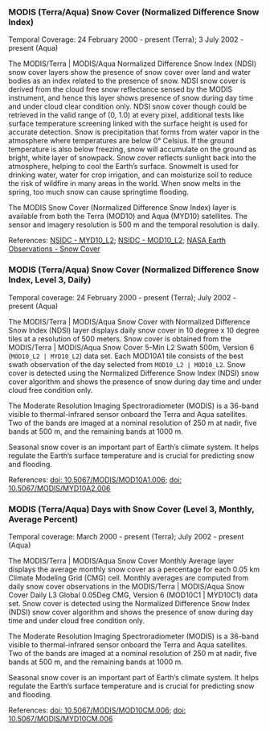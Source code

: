 ### MODIS (Terra/Aqua) Snow Cover (Normalized Difference Snow Index)
Temporal Coverage: 24 February 2000 - present (Terra); 3 July 2002 - present (Aqua)

The MODIS/Terra | MODIS/Aqua Normalized Difference Snow Index (NDSI) snow cover layers show the presence of snow cover over land and water bodies as an index related to the presence of snow. NDSI snow cover is derived from the cloud free snow reflectance sensed by the MODIS instrument, and hence this layer shows presence of snow during day time and under cloud clear condition only. NDSI snow cover though could be retrieved in the valid range of  (0, 1.0) at every pixel, additional tests like surface temperature screening linked with the surface height is used for accurate detection. Snow is precipitation that forms from water vapor in the atmosphere where temperatures are below 0° Celsius. If the ground temperature is also below freezing, snow will accumulate on the ground as bright, white layer of snowpack. Snow cover reflects sunlight back into the atmosphere, helping to cool the Earth’s surface. Snowmelt is used for drinking water, water for crop irrigation, and can moisturize soil to reduce the risk of wildfire in many areas in the world. When snow melts in the spring, too much snow can cause springtime flooding.

The MODIS Snow Cover (Normalized Difference Snow Index) layer is available from both the Terra (MOD10) and Aqua (MYD10) satellites. The sensor and imagery resolution is 500 m and the temporal resolution is daily.

References: [NSIDC - MYD10_L2](https://nsidc.org/data/myd10_l2); [NSIDC - MOD10_L2](https://nsidc.org/data/mod10_l2); [NASA Earth Observations - Snow Cover](https://neo.sci.gsfc.nasa.gov/view.php?datasetId=MOD10C1_M_SNOW)

### MODIS (Terra/Aqua) Snow Cover (Normalized Difference Snow Index, Level 3, Daily)
Temporal coverage: 24 February 2000 - present (Terra); July 2002 - present (Aqua)

The MODIS/Terra | MODIS/Aqua Snow Cover with Normalized Difference Snow Index (NDSI) layer displays daily snow cover in 10 degree x 10 degree tiles at a resolution of 500 meters. Snow cover is obtained from the MODIS/Terra | MODIS/Aqua Snow Cover 5-Min L2 Swath 500m, Version 6 (`MOD10_L2 | MYD10_L2`) data set. Each MOD10A1 tile consists of the best swath observation of the day selected from `MOD10_L2 | MOD10_L2`. Snow cover is detected using the Normalized Difference Snow Index (NDSI) snow cover algorithm and shows the presence of snow during day time and under cloud free condition only.

The Moderate Resolution Imaging Spectroradiometer (MODIS) is a 36-band visible to thermal-infrared sensor onboard the Terra and Aqua satellites. Two of the bands are imaged at a nominal resolution of 250 m at nadir, five bands at 500 m, and the remaining bands at 1000 m.

Seasonal snow cover is an important part of Earth’s climate system. It helps regulate the Earth’s surface temperature and is crucial for predicting snow and flooding.

References: [doi: 10.5067/MODIS/MOD10A1.006](https://doi.org/10.5067/MODIS/MOD10A1.006); [doi: 10.5067/MODIS/MYD10A2.006](https://doi.org/10.5067/MODIS/MYD10A2.006)

### MODIS (Terra/Aqua) Days with Snow Cover (Level 3, Monthly, Average Percent)
Temporal coverage: March 2000 - present (Terra); July 2002 - present (Aqua)

The MODIS/Terra | MODIS/Aqua Snow Cover Monthly Average layer displays the average monthly snow cover as a percentage for each 0.05 km Climate Modeling Grid (CMG) cell. Monthly averages are computed from daily snow cover observations in the MODIS/Terra | MODIS/Aqua Snow Cover Daily L3 Global 0.05Deg CMG, Version 6 (MOD10C1 | MYD10C1) data set. Snow cover is detected using the Normalized Difference Snow Index (NDSI) snow cover algorithm and shows the presence of snow during day time and under cloud free condition only.

The Moderate Resolution Imaging Spectroradiometer (MODIS) is a 36-band visible to thermal-infrared sensor onboard the Terra and Aqua satellites. Two of the bands are imaged at a nominal resolution of 250 m at nadir, five bands at 500 m, and the remaining bands at 1000 m.

Seasonal snow cover is an important part of Earth’s climate system. It helps regulate the Earth’s surface temperature and is crucial for predicting snow and flooding.

References: [doi: 10.5067/MODIS/MOD10CM.006](https://doi.org/10.5067/MODIS/MOD10CM.006); [doi: 10.5067/MODIS/MYD10CM.006](https://doi.org/10.5067/MODIS/MYD10CM.006)
